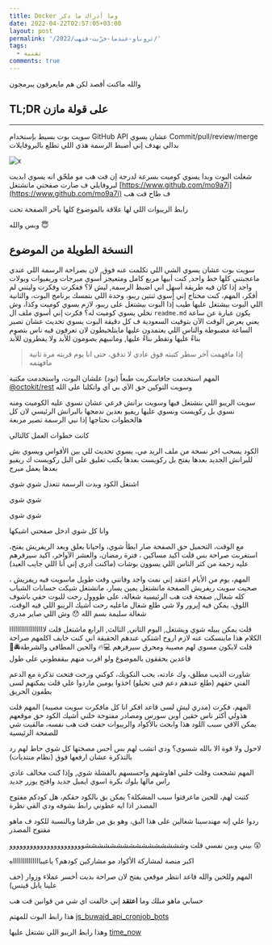 ```yaml
---
title: Docker وما أدراك ما دكر
date: 2022-04-22T02:57:05+03:00
layout: post
permalink: '/2022/ثروناو-عندما-خرّبت-قتهب/'
tags:
  - تقنية
comments: true
---
```


والله ماكنت أقصد لكن هم مايعرفون يبرمجون

## TL;DR على قولة مازن

---
سويت بوت بسيط بإستخدام GitHub API عشان يسوي Commit/pull/review/merge بدالي بهدف إني أضبط الرسمة هذي اللي تطلع بالبروفايلات

![x](/assets/files/2009/08/Screenshot-2022-04-30-000843.png)

شغلت البوت وبدا يسوي كوميت بسرعة لدرجة إن قت هب مو ملحّق انه يسوي ابديت لبروفايلي ف صارت صفحتي ماتشتغل
[https://www.github.com/mo9a7i](https://www.github.com/mo9a7i)
ف طاح قت هب

رابط الريبوات اللي لها علاقة بالموضوع كلها بآخر الصفحة تحت

وبس والله 😇

## النسخة الطويلة من الموضوع


سويت بوت عشان يسوي الشي اللي تكلمت عنه فوق, لان بصراحة الرسمة اللي عندي ماعجبتني كلها خط واحد, كنت أبيها مربع كامل ومتعيجز أسوي ميرجات وريفيوات وبولات واجد
إذا كان فيه طريقة أسهل اني اضبط الرسمة, ليش لا؟
ففكرت وفكرت وليتني لم أفكر، المهم، كنت محتاج إني أٍسوي ثنتين ريبو، وحدة اللي بتمسك برنامج البوت، والثانية اللي البوت بيشتغل عليها
طيب إذا البوت بيشتغل على ريبو، لازم يسوي كوميت وكذا، وش نخلي يسوي كوميت له؟
فكرت إني أسوي ملف ال `readme.md` يكون عبارة عن ساعة
يعني يعرض الوقت الآن بتوقيت السعودية ف كل دقيقة البوت يسوي تحديث عشان تصير الساعة مضبوطة والناس اللي يعتمدون عليها مايتلخبطون لان تعرفون فيه ناس بتصوم بناءً عليها وتفطر بناءً عليها, ومانبيهم يصومون للأبد ولا يفطرون للأبد

> إذا مافهمت آخر سطر كتبته فوق عادي لا تدقق، حتى انا يوم قريته مرة ثانية مافهتمه

المهم
استخدمت جافاسكربت طبعاً (نود) علشان البوت، واستخدمت مكتبة [@octokit/rest](https://www.npmjs.com/package/@octokit/rest) وسويت التوكين حق الآي بي آي واتكلنا على الله

سويت الريبو اللي بنشتغل فيها
وسويت برانش فرعي عشان نسوي عليه الكوميت ومنه نسوي بل ركويست ونسوي عليها ريفيو بعدين ندمجها بالبرانش الرئيسي
لان كل هالخطوات نحتاجها إذا نبي الرسمة تصير مربعة

كانت خطوات العمل كالتالي

الكود يسحب اخر نسخة من ملف الريد مي، يسوي تحديث للي بين الأقواس ويسوي بش للبرانش الجديد بعدها يفتح بل ركويست بعدها يكتب تعليق على البل ركويست ك ريفيو بعدها يعمل ميرج

اشتغل الكود وبدت الرسمة تتعدل شوي شوي

شوي شوي

شوي شوي

وانا كل شوي ادخل صفحتي اشيكها

مع الوقت، التحميل حق الصفحة صار ابطأ شوي، واحيانا يعلق وبعد الريفريش  يفتح، استغربت صراحة بس قلت اكيد مساكين ، فترة رمضان، والعشر الآواخر، اكيد سيرفرهم عليه زحمة من كثر الناس اللي يسوون بوشات (ماكنت أدري إني أنا اللي جايب العيد)

المهم، يوم من الأيام اعتقد إني نمت واجد وفاتني وقت طويل ماسويت فيه ريفريش ، صحيت سويت ريفريش الصفحة ماتشتغل
يمين يسار، ماتشتغل
شيكت حسابات الشباب كله شغال, صفحة قت هب الرئيسية شغالة، 
على طووول رحت للبوت حقي باشوف اللوق، يمكن فيه إيرور ولا شي
طلع شغال ماعليه
رحت أشيك الريبو اللي فيه الوقت، شغالة سليمة
بسم الله 😯 وش اللي صاير مدري

قلت يمكن يبيله شوي ويشتغل, اليوم الثاني, الثالث, الرابع ماشتغل
قلت لاااااااااااااااااا الكلام هذا ماينسكت عنه لازم اروح اشتكي عندهم
الحقيقة اني كنت خايف اكلمهم صراحة قلت لايكون مسوي لهم مصيبة ومحرق سيرفرهم 💻🔥 والحين المطافي والشرطة🚔🧯 قاعدين يحققون بالموضوع ولو اقرب منهم بيقفطوني على طول

شاورت الذيب مطلق، وك عادته، يحب التكويك، كوكني ورحت فتحت تذكرة مع الدعم الفني حقهم (طلع عندهم دعم فني تخيلو)
اخذوا يومين ماردوا علي
قلت يمكنهم لسى يطفون الحريق

المهم، فكرت (مدري ليش لسى قاعد افكر انا كل مافكرت سويت مصيبة) المهم قلت هذولي أكثر ناس حقين أوبن سورس ومصادر مفتوحة
خلني أشيك الكود حق موقعهم يمكن الاقي سبب اللود هذا
وابحث بالأكواد والريبوات حقت قت هب نفسه، مالقيت شي للصفحة الرئيسية

لاحول ولا قوة الا بالله شسوي؟ ودي انشب لهم بس أحس مصختها كل شوي حاط لهم رد بالتذكرة عشان ارفعها فوق (نظام منتديات)

المهم تشجعت وقلت خلني اهاوشهم واحسسهم بالفشلة شوي, وإذا كنت مخالف عادي راس مالها بلوك بكرة اسوي ايميل جديد وافتح يوزر جديد

كتبت لهم، للحين ماعرفتوا سبب المشكلة؟ يمكن بق بالكود حقكم، هل كودكم مفتوح المصدر اذا ايه عطوني رابط بشوفه ودي القي نظرة

ردوا علي إنه مهندسينا شغالين على هذا البق، وهو بق من طرفنا
وبالنسبة للكود ف ماهو مفتوح المصدر

بيني وبين نفسي قلت
وششششششششششششششششوووووووووووووووووووووو 😲

اكبر منصة لمشاركة الأكواد مو مشاركين كودهم؟ ياعيبااااااااااااااه

المهم
وللحين والله قاعد انتظر موقعي يفتح لان صراحة بديت أخسر عملاء وزوار (خف علينا يابل قيتس)


حسابي ماهو مبلك وما **اعتقد** إني خالفت اي شي من قوانين قت هب

هذا رابط البوت للمهتم
[js_buwajd_api_cronjob_bots](https://github.com/mo9a7i/js_buwajd_api_cronjob_bots)

وهذا رابط الريبو اللي نشتغل عليها
[time_now](https://github.com/6degrees/time_now)